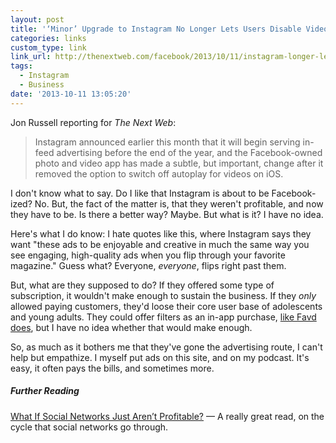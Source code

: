 ```yaml
---
layout: post
title: '‘Minor’ Upgrade to Instagram No Longer Lets Users Disable Video Autoplay'
categories: links
custom_type: link
link_url: http://thenextweb.com/facebook/2013/10/11/instagram-longer-lets-users-disable-video-autoplay-small-important-step-towards-ads/
tags:
  - Instagram
  - Business
date: '2013-10-11 13:05:20'
---
```

Jon Russell reporting for *The Next Web*:

>Instagram announced earlier this month that it will begin serving in-feed advertising before the end of the year, and the Facebook-owned photo and video app has made a subtle, but important, change after it removed the option to switch off autoplay for videos on iOS.

I don't know what to say. Do I like that Instagram is about to be Facebook-ized? No. But, the fact of the matter is, that they weren't profitable, and now they have to be. Is there a better way? Maybe. But what is it? I have no idea. 

Here's what I do know: I hate quotes like this, where Instagram says they want "these ads to be enjoyable and creative in much the same way you see engaging, high-quality ads when you flip through your favorite magazine." Guess what? Everyone, *everyone*, flips right past them.

But, what are they supposed to do? If they offered some type of subscription, it wouldn't make enough to sustain the business. If they *only* allowed paying customers, they'd loose their core user base of adolescents and young adults. They could offer filters as an in-app purchase, [like Favd does](http://favd.net/), but I have no idea whether that would make enough.

So, as much as it bothers me that they've gone the advertising route, I can't help but empathize. I myself put ads on this site, and on my podcast. It's easy, it often pays the bills, and sometimes more. 

##### Further Reading
[What If Social Networks Just Aren’t Profitable?](http://powazek.com/posts/3024) — A really great read, on the cycle that social networks go through.
